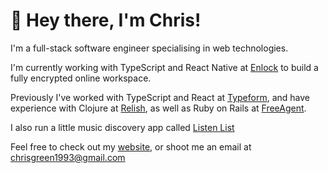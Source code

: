 # 👋 Hey there, I'm Chris!

I'm a full-stack software engineer specialising in web technologies.

I'm currently working with TypeScript and React Native at [Enlock](http://www.enlock.com) to build a fully encrypted online workspace.

Previously I've worked with TypeScript and React at [Typeform](http://www.typeform.com), and have experience with Clojure at [Relish](http://www.hellorelish.com), as well as Ruby on Rails at [FreeAgent](http://www.freeagent.com).

I also run a little music discovery app called [Listen List](http://www.listenlist.app)

Feel free to check out my [website](http://www.chrisgreen.codes), or shoot me an email at [chrisgreen1993@gmail.com](mailto:chrisgreen1993@gmail.com)
